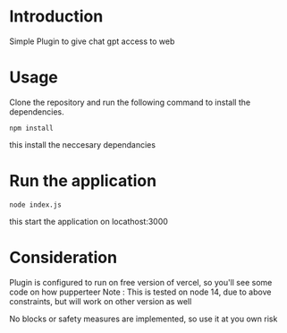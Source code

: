 
# Introduction

Simple Plugin to give chat gpt access to web

# Usage

Clone the repository and run the following command to install the dependencies.



```
npm install
```
this install the neccesary dependancies

# Run the application

```
node index.js
```

this start the application on locathost:3000


# Consideration

Plugin is configured to run on free version of vercel, so you'll see some code on how pupperteer 
Note : This is tested on node 14, due to above constraints, but will work on other version as well

No blocks or safety measures are implemented, so use it at you own risk


